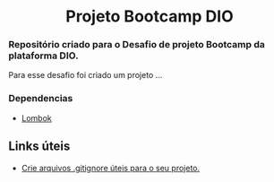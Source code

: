 <h1 align="center">Projeto Bootcamp DIO</h1>

### Repositório criado para o Desafio de projeto Bootcamp da plataforma DIO.

Para esse desafio foi criado um projeto ...

### Dependencias

- [Lombok](https://mvnrepository.com/artifact/org.projectlombok/lombok)

## Links úteis

- [Crie arquivos .gitignore úteis para o seu projeto.](https://www.toptal.com/developers/gitignore)

